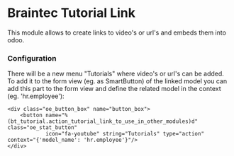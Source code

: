 # Braintec Tutorial Link

This module allows to create links to video's or url's and embeds them into odoo.

### Configuration
  
There will be a new menu "Tutorials" where video's or url's can be added. To add it to the form view (eg. as SmartButton) of the linked model you can add this part to the form view and define the related model in the context (eg. 'hr.employee'): 

    <div class="oe_button_box" name="button_box">
        <button name="%(bt_tutorial.action_tutorial_link_to_use_in_other_modules)d" class="oe_stat_button"
                icon="fa-youtube" string="Tutorials" type="action" context="{'model_name': 'hr.employee'}"/>
    </div>
